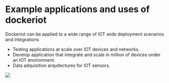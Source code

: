 # Example applications and uses of dockeriot

Dockeriot can be applied to a wide range of IOT wide deployment scenarios and integrations 

* Testing applications at scale over IOT devices and networks.  
* Develop application that integrate and scale in million of devices under an IOT environment.
* Data adquisition arquitectures for IOT sensors. 
<img src="../../Teos(3).png">

